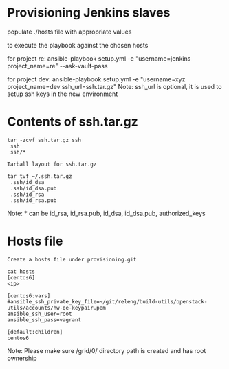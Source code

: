 Provisioning Jenkins slaves
===========================

populate ./hosts file with appropriate values 

to execute the playbook against the chosen hosts

for project re:
ansible-playbook setup.yml -e "username=jenkins project_name=re" --ask-vault-pass

for project dev:
ansible-playbook setup.yml -e "username=xyz project_name=dev ssh_url=ssh.tar.gz"
Note: ssh_url is optional, it is used to setup ssh keys in the new environment

Contents of ssh.tar.gz
==========================
```
tar -zcvf ssh.tar.gz ssh
 ssh
 ssh/*

Tarball layout for ssh.tar.gz

tar tvf ~/.ssh.tar.gz
 .ssh/id_dsa
 .ssh/id_dsa.pub
 .ssh/id_rsa
 .ssh/id_rsa.pub
```
Note: * can be id_rsa, id_rsa.pub, id_dsa, id_dsa.pub, authorized_keys

Hosts file
===========
```
Create a hosts file under provisioning.git

cat hosts
[centos6]
<ip>

[centos6:vars]
#ansible_ssh_private_key_file=~/git/releng/build-utils/openstack-utils/accounts/hw-qe-keypair.pem
ansible_ssh_user=root
ansible_ssh_pass=vagrant

[default:children]
centos6
```

Note: Please make sure /grid/0/ directory path is created and has root ownership
